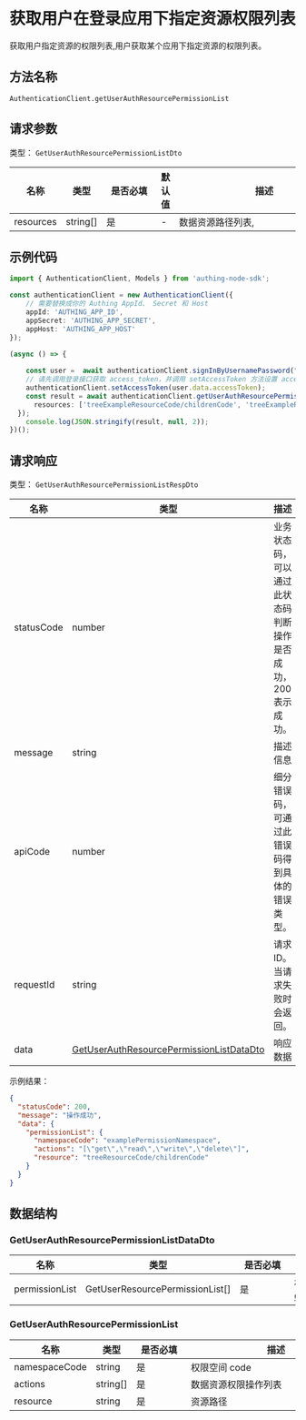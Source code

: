 # 获取用户在登录应用下指定资源权限列表

<!--  
  警告⚠️：  
  不要直接修改该文档，  https://github.com/Authing/authing-docs-factory  
  使用该项目进行生成  
-->  

<LastUpdated />  

获取用户指定资源的权限列表,用户获取某个应用下指定资源的权限列表。

## 方法名称

`AuthenticationClient.getUserAuthResourcePermissionList`

## 请求参数

类型： `GetUserAuthResourcePermissionListDto`

| 名称        | 类型       | <div style="width:80px">是否必填</div> | 默认值 | <div style="width:300px">描述</div> | <div style="width:200px"></div>示例值</div> |
|-----------|----------|------------------------------------|-----|-----------------------------------|------------------------------------------|
| resources | string[] | 是                                  | -   | 数据资源路径列表,                         | `["exampleResource"]`                    |

## 示例代码

```ts  
import { AuthenticationClient, Models } from 'authing-node-sdk';

const authenticationClient = new AuthenticationClient({
    // 需要替换成你的 Authing AppId、 Secret 和 Host
    appId: 'AUTHING_APP_ID',
    appSecret: 'AUTHING_APP_SECRET',
    appHost: 'AUTHING_APP_HOST'
});

(async () => {  
  
    const user =  await authenticationClient.signInByUsernamePassword("用户名","密码");  
    // 请先调用登录接口获取 access_token，并调用 setAccessToken 方法设置 access_token  
    authenticationClient.setAccessToken(user.data.accessToken);  
    const result = await authenticationClient.getUserAuthResourcePermissionList({    
      resources: ['treeExampleResourceCode/childrenCode', 'treeExampleResourceCode/childrenCode/childrenCode']  
  });
    console.log(JSON.stringify(result, null, 2));
})();
``` 


## 请求响应

类型： `GetUserAuthResourcePermissionListRespDto`

| 名称         | 类型                                                                                               | 描述                               |
|------------|--------------------------------------------------------------------------------------------------|----------------------------------|
| statusCode | number                                                                                           | 业务状态码，可以通过此状态码判断操作是否成功，200 表示成功。 |
| message    | string                                                                                           | 描述信息                             |
| apiCode    | number                                                                                           | 细分错误码，可通过此错误码得到具体的错误类型。          |
| requestId  | string                                                                                           | 请求 ID。当请求失败时会返回。                 |
| data       | <a href="#GetUserAuthResourcePermissionListDataDto">GetUserAuthResourcePermissionListDataDto</a> | 响应数据                             |


示例结果：


```json
{
  "statusCode": 200,
  "message": "操作成功",
  "data": {
    "permissionList": {
      "namespaceCode": "examplePermissionNamespace",
      "actions": "[\"get\",\"read\",\"write\",\"delete\"]",
      "resource": "treeResourceCode/childrenCode"
    }
  }
}
```  

## 数据结构


### <a id="GetUserAuthResourcePermissionListDataDto"></a> GetUserAuthResourcePermissionListDataDto


| 名称             | 类型                              | <div style="width:80px">是否必填</div> | <div style="width:300px">描述</div>                                                     | <div style="width:200px">示例值</div> |
|----------------|---------------------------------|------------------------------------|---------------------------------------------------------------------------------------|------------------------------------|
| permissionList | GetUserResourcePermissionList[] | 是                                  | 权限列表 嵌套类型：<a href="#GetUserResourcePermissionList">GetUserResourcePermissionList</a>。 |                                    |  



### <a id="GetUserAuthResourcePermissionList"></a> GetUserAuthResourcePermissionList


| 名称            | 类型       | <div style="width:80px">是否必填</div> | <div style="width:300px">描述</div> | <div style="width:200px">示例值</div> |
|---------------|----------|------------------------------------|-----------------------------------|------------------------------------|
| namespaceCode | string   | 是                                  | 权限空间 code                         | `examplePermissionNamespace`       |
| actions       | string[] | 是                                  | 数据资源权限操作列表                        | `["get","read","write","delete"]`  |
| resource      | string   | 是                                  | 资源路径                              | `treeResourceCode/childrenCode`    |